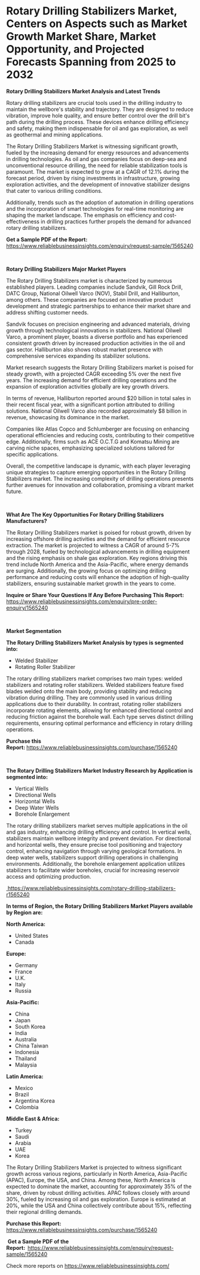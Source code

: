 <p><h1>Rotary Drilling Stabilizers Market, Centers on Aspects such as Market Growth Market Share, Market Opportunity, and Projected Forecasts Spanning from 2025 to 2032</h1></p><p><strong>Rotary Drilling Stabilizers Market Analysis and Latest Trends</strong></p>
<p><p>Rotary drilling stabilizers are crucial tools used in the drilling industry to maintain the wellbore's stability and trajectory. They are designed to reduce vibration, improve hole quality, and ensure better control over the drill bit's path during the drilling process. These devices enhance drilling efficiency and safety, making them indispensable for oil and gas exploration, as well as geothermal and mining applications.</p><p>The Rotary Drilling Stabilizers Market is witnessing significant growth, fueled by the increasing demand for energy resources and advancements in drilling technologies. As oil and gas companies focus on deep-sea and unconventional resource drilling, the need for reliable stabilization tools is paramount. The market is expected to grow at a CAGR of 12.1% during the forecast period, driven by rising investments in infrastructure, growing exploration activities, and the development of innovative stabilizer designs that cater to various drilling conditions.</p><p>Additionally, trends such as the adoption of automation in drilling operations and the incorporation of smart technologies for real-time monitoring are shaping the market landscape. The emphasis on efficiency and cost-effectiveness in drilling practices further propels the demand for advanced rotary drilling stabilizers.</p></p>
<p><strong>Get a Sample PDF of the Report:&nbsp;</strong> <a href="https://www.reliablebusinessinsights.com/enquiry/request-sample/1565240?utm_campaign=2644&utm_medium=2&utm_source=Github&utm_content=ia&utm_term=25022025&utm_id=rotary-drilling-stabilizers">https://www.reliablebusinessinsights.com/enquiry/request-sample/1565240</a></p>
<p>&nbsp;</p>
<p><strong>Rotary Drilling Stabilizers Major Market Players</strong></p>
<p><p>The Rotary Drilling Stabilizers market is characterized by numerous established players. Leading companies include Sandvik, Gill Rock Drill, DATC Group, National Oilwell Varco (NOV), Stabil Drill, and Halliburton, among others. These companies are focused on innovative product development and strategic partnerships to enhance their market share and address shifting customer needs.</p><p>Sandvik focuses on precision engineering and advanced materials, driving growth through technological innovations in stabilizers. National Oilwell Varco, a prominent player, boasts a diverse portfolio and has experienced consistent growth driven by increased production activities in the oil and gas sector. Halliburton also shows robust market presence with comprehensive services expanding its stabilizer solutions.</p><p>Market research suggests the Rotary Drilling Stabilizers market is poised for steady growth, with a projected CAGR exceeding 5% over the next five years. The increasing demand for efficient drilling operations and the expansion of exploration activities globally are key growth drivers.</p><p>In terms of revenue, Halliburton reported around $20 billion in total sales in their recent fiscal year, with a significant portion attributed to drilling solutions. National Oilwell Varco also recorded approximately $8 billion in revenue, showcasing its dominance in the market.</p><p>Companies like Atlas Copco and Schlumberger are focusing on enhancing operational efficiencies and reducing costs, contributing to their competitive edge. Additionally, firms such as ACE O.C.T.G and Komatsu Mining are carving niche spaces, emphasizing specialized solutions tailored for specific applications.</p><p>Overall, the competitive landscape is dynamic, with each player leveraging unique strategies to capture emerging opportunities in the Rotary Drilling Stabilizers market. The increasing complexity of drilling operations presents further avenues for innovation and collaboration, promising a vibrant market future.</p></p>
<p>&nbsp;</p>
<p><strong>What Are The Key Opportunities For Rotary Drilling Stabilizers Manufacturers?</strong></p>
<p><p>The Rotary Drilling Stabilizers market is poised for robust growth, driven by increasing offshore drilling activities and the demand for efficient resource extraction. The market is projected to witness a CAGR of around 5-7% through 2028, fueled by technological advancements in drilling equipment and the rising emphasis on shale gas exploration. Key regions driving this trend include North America and the Asia-Pacific, where energy demands are surging. Additionally, the growing focus on optimizing drilling performance and reducing costs will enhance the adoption of high-quality stabilizers, ensuring sustainable market growth in the years to come.</p></p>
<p><strong>Inquire or Share Your Questions If Any Before Purchasing This Report:</strong> <a href="https://www.reliablebusinessinsights.com/enquiry/pre-order-enquiry/1565240?utm_campaign=2644&utm_medium=2&utm_source=Github&utm_content=ia&utm_term=25022025&utm_id=rotary-drilling-stabilizers">https://www.reliablebusinessinsights.com/enquiry/pre-order-enquiry/1565240</a></p>
<p>&nbsp;</p>
<p><strong>Market Segmentation</strong></p>
<p><strong>The Rotary Drilling Stabilizers Market Analysis by types is segmented into:</strong></p>
<p><ul><li>Welded Stabilizer</li><li>Rotating Roller Stabilizer</li></ul></p>
<p><p>The rotary drilling stabilizers market comprises two main types: welded stabilizers and rotating roller stabilizers. Welded stabilizers feature fixed blades welded onto the main body, providing stability and reducing vibration during drilling. They are commonly used in various drilling applications due to their durability. In contrast, rotating roller stabilizers incorporate rotating elements, allowing for enhanced directional control and reducing friction against the borehole wall. Each type serves distinct drilling requirements, ensuring optimal performance and efficiency in rotary drilling operations.</p></p>
<p><strong>Purchase this Report:&nbsp;</strong><a href="https://www.reliablebusinessinsights.com/purchase/1565240?utm_campaign=2644&utm_medium=2&utm_source=Github&utm_content=ia&utm_term=25022025&utm_id=rotary-drilling-stabilizers">https://www.reliablebusinessinsights.com/purchase/1565240</a></p>
<p>&nbsp;</p>
<p><strong>The Rotary Drilling Stabilizers Market Industry Research by Application is segmented into:</strong></p>
<p><ul><li>Vertical Wells</li><li>Directional Wells</li><li>Horizontal Wells</li><li>Deep Water Wells</li><li>Borehole Enlargement</li></ul></p>
<p><p>The rotary drilling stabilizers market serves multiple applications in the oil and gas industry, enhancing drilling efficiency and control. In vertical wells, stabilizers maintain wellbore integrity and prevent deviation. For directional and horizontal wells, they ensure precise tool positioning and trajectory control, enhancing navigation through varying geological formations. In deep water wells, stabilizers support drilling operations in challenging environments. Additionally, the borehole enlargement application utilizes stabilizers to facilitate wider boreholes, crucial for increasing reservoir access and optimizing production.</p></p>
<p><a href="https://www.reliablebusinessinsights.com/rotary-drilling-stabilizers-r1565240?utm_campaign=2644&utm_medium=2&utm_source=Github&utm_content=ia&utm_term=25022025&utm_id=rotary-drilling-stabilizers">&nbsp;https://www.reliablebusinessinsights.com/rotary-drilling-stabilizers-r1565240</a></p>
<p><strong>In terms of Region, the Rotary Drilling Stabilizers Market Players available by Region are:</strong></p>
<p>
    <p> <strong> North America: </strong>
        <ul>
            <li>United States</li>
            <li>Canada</li>
        </ul>
        </p> 
    <p> <strong> Europe: </strong>
        <ul>
            <li>Germany</li>
            <li>France</li>
            <li>U.K.</li>
            <li>Italy</li>
            <li>Russia</li>
        </ul>
        </p> 
    <p> <strong> Asia-Pacific: </strong>
        <ul>
            <li>China</li>
            <li>Japan</li>
            <li>South Korea</li>
            <li>India</li>
            <li>Australia</li>
            <li>China Taiwan</li>
            <li>Indonesia</li>
            <li>Thailand</li>
            <li>Malaysia</li>
        </ul>
        </p> 
    <p> <strong> Latin America: </strong>
        <ul>
            <li>Mexico</li>
            <li>Brazil</li>
            <li>Argentina Korea</li>
            <li>Colombia</li>
        </ul>
        </p> 
    <p> <strong> Middle East & Africa: </strong>
        <ul>
            <li>Turkey</li>
            <li>Saudi</li>
            <li>Arabia</li>
            <li>UAE</li>
            <li>Korea</li>
        </ul>
    </p>
    </p>
<p><p>The Rotary Drilling Stabilizers Market is projected to witness significant growth across various regions, particularly in North America, Asia-Pacific (APAC), Europe, the USA, and China. Among these, North America is expected to dominate the market, accounting for approximately 35% of the share, driven by robust drilling activities. APAC follows closely with around 30%, fueled by increasing oil and gas exploration. Europe is estimated at 20%, while the USA and China collectively contribute about 15%, reflecting their regional drilling demands.</p></p>
<p><strong>Purchase this Report: </strong><a href="https://www.reliablebusinessinsights.com/purchase/1565240?utm_campaign=2644&utm_medium=2&utm_source=Github&utm_content=ia&utm_term=25022025&utm_id=rotary-drilling-stabilizers">https://www.reliablebusinessinsights.com/purchase/1565240</a></p>
<p>&nbsp;<strong>Get a Sample PDF of the Report:&nbsp;&nbsp;</strong><a href="https://www.reliablebusinessinsights.com/enquiry/request-sample/1565240?utm_campaign=2644&utm_medium=2&utm_source=Github&utm_content=ia&utm_term=25022025&utm_id=rotary-drilling-stabilizers">https://www.reliablebusinessinsights.com/enquiry/request-sample/1565240</a></p>
<p><strong></strong></p>
<p>Check more reports on <a href="https://www.reliablebusinessinsights.com/?utm_campaign=2644&utm_medium=2&utm_source=Github&utm_content=ia&utm_term=25022025&utm_id=rotary-drilling-stabilizers">https://www.reliablebusinessinsights.com/</a></p>